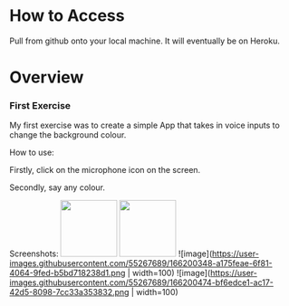 # How to Access
Pull from github onto your local machine. It will eventually be on Heroku.


# Overview

### First Exercise

My first exercise was to create a simple App that takes in voice inputs to change the background colour.

How to use:

Firstly, click on the microphone icon on the screen.

Secondly, say any colour.

Screenshots:
<img src="https://user-images.githubusercontent.com/55267689/166200348-a175feae-6f81-4064-9fed-b5bd718238d1.png" width="100" height="100">
<img src="https://user-images.githubusercontent.com/55267689/166200474-bf6edce1-ac17-42d5-8098-7cc33a353832.png" width="100" height="100">
![image](https://user-images.githubusercontent.com/55267689/166200348-a175feae-6f81-4064-9fed-b5bd718238d1.png | width=100)
![image](https://user-images.githubusercontent.com/55267689/166200474-bf6edce1-ac17-42d5-8098-7cc33a353832.png | width=100)

